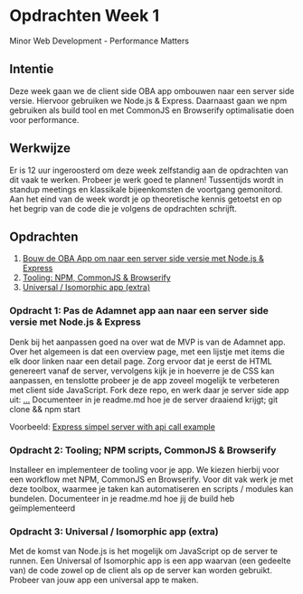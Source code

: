 # Opdrachten Week 1
Minor Web Development - Performance Matters

## Intentie
Deze week gaan we de client side OBA app ombouwen naar een server side versie. Hiervoor gebruiken we Node.js & Express. Daarnaast gaan we npm gebruiken als build tool en met CommonJS en Browserify optimalisatie doen voor performance.

## Werkwijze
Er is 12 uur ingeroosterd om deze week zelfstandig aan de opdrachten van dit vaak te werken. Probeer je werk goed te plannen! Tussentijds wordt in standup meetings en klassikale bijeenkomsten de voortgang gemonitord. Aan het eind van de week wordt je op theoretische kennis getoetst en op het begrip van de code die je volgens de opdrachten schrijft.

## Opdrachten
1. [Bouw de OBA App om naar een server side versie met Node.js & Express][opdracht1]
2. [Tooling: NPM, CommonJS & Browserify][opdracht2]
3. [Universal / Isomorphic app (extra)][opdracht3]

### Opdracht 1: Pas de Adamnet app aan naar een server side versie met Node.js & Express

Denk bij het aanpassen goed na over wat de MVP is van de Adamnet app. Over het algemeen is dat een overview page, met een lijstje met items die elk door linken naar een detail page. Zorg ervoor dat je eerst de HTML genereert vanaf de server, vervolgens kijk je in hoeverre je de CSS kan aanpassen, en tenslotte probeer je de app zoveel mogelijk te verbeteren met client side JavaScript. 
Fork deze repo, en werk daar je server side app uit: [...](...)
Documenteer in je readme.md hoe je de server draaiend krijgt; git clone && npm start  

Voorbeeld: 
[Express simpel server with api call example](https://github.com/wooorm/dictionary)

### Opdracht 2: Tooling; NPM scripts, CommonJS & Browserify

Installeer en implementeer de tooling voor je app. We kiezen hierbij voor een workflow met NPM, CommonJS en Browserify. Voor dit vak werk je met deze toolbox, waarmee je taken kan automatiseren en scripts / modules kan bundelen. 
Documenteer in je readme.md hoe jij de build heb geïmplementeerd

### Opdracht 3: Universal / Isomorphic app (extra)

Met de komst van Node.js is het mogelijk om JavaScript op de server te runnen. Een Universal of Isomorphic app is een app waarvan (een gedeelte van) de code zowel op de client als op de server kan worden gebruikt. Probeer van jouw app een universal app te maken.

[opdracht1]: https://github.com/cmda-minor-web/performance-matters-1819/blob/master/opdrachten-week-1.md#opdracht-1-pas-de-adamnet-app-aan-naar-een-server-side-versie-met-nodejs--express
[opdracht2]: (https://github.com/cmda-minor-web/performance-matters-1819/blob/master/opdrachten-week-1.md#opdracht-2-tooling-npm-scripts-commonjs--browserify)
[opdracht3]: (https://github.com/cmda-minor-web/performance-matters-1819/blob/master/opdrachten-week-1.md#opdracht-3-universal--isomorphic-app-extra)
